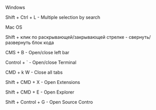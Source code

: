 Windows

Shift + Ctrl + L - Multiple selection by search

Mac OS

Shift + клик по раскрывающей/закрывающей стрелке - свернуть/развернуть блок кода

CMS + B - Open/close left bar

Control + ` - Open/close Terminal

CMD + k W - Close all tabs

Shift + CMD + X - Open Extensions

Shift + CMD + E - Open Explorer

Shift + Control + G - Open Source Contro

